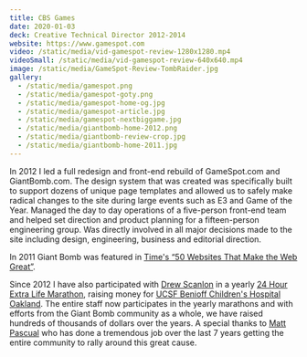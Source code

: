 ```yaml
---
title: CBS Games
date: 2020-01-03
deck: Creative Technical Director 2012-2014
website: https://www.gamespot.com
video: /static/media/vid-gamespot-review-1280x1280.mp4
videoSmall: /static/media/vid-gamespot-review-640x640.mp4
image: /static/media/GameSpot-Review-TombRaider.jpg
gallery:
  - /static/media/gamespot.png
  - /static/media/gamespot-goty.png
  - /static/media/gamespot-home-og.jpg
  - /static/media/gamespot-article.jpg
  - /static/media/gamespot-nextbiggame.jpg
  - /static/media/giantbomb-home-2012.png
  - /static/media/giantbomb-review-crop.jpg
  - /static/media/giantbomb-home-2011.jpg
---
```


In 2012 I led a full redesign and front-end rebuild of GameSpot.com and GiantBomb.com. The design system that was created was specifically built to support dozens of unique page templates and allowed us to safely make radical changes to the site during large events such as E3 and Game of the Year. Managed the day to day operations of a five-person front-end team and helped set direction and product planning for a fifteen-person engineering group. Was directly involved in all major decisions made to the site including design, engineering, business and editorial direction.

In 2011 Giant Bomb was featured in [Time's “50 Websites That Make the Web Great”](http://content.time.com/time/specials/packages/article/0,28804,2087815_2087939_2087927,00.html).

Since 2012 I have also participated with [Drew Scanlon](https://twitter.com/drewscanlon) in a yearly [24 Hour Extra Life Marathon](https://www.giantbomb.com/shows/extra-life-2014-day-4-part-09/2970-13727/free-video), raising money for [UCSF Benioff Children's Hospital Oakland](http://www.extra-life.org/index.cfm?fuseaction=donorDrive.participant&participantID=237453)[](http://www.extra-life.org/index.cfm?fuseaction=donorDrive.participant&participantID=237453). The entire staff now participates in the yearly marathons and with efforts from the Giant Bomb community as a whole, we have raised hundreds of thousands of dollars over the years. A special thanks to [Matt Pascual](https://twitter.com/MattPascual) who has done a tremendous job over the last 7 years getting the entire community to rally around this great cause.

<div class="js-media-hold aspect aspect--square shadow" data-video="/static/media/vid-giantbomb-1280x1280.mp4" data-img="/static/media/giantbomb-ryan.png" data-title="GiantBomb.com" data-id="GiantBomb.com"></div>
